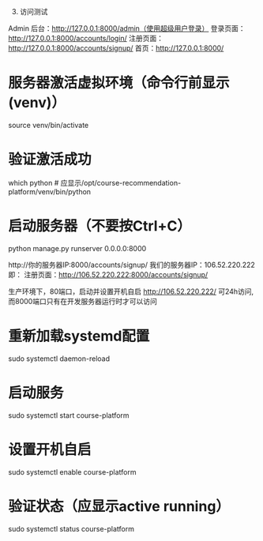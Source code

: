 3. 访问测试

Admin 后台：http://127.0.0.1:8000/admin（使用超级用户登录）
登录页面：http://127.0.0.1:8000/accounts/login/
注册页面：http://127.0.0.1:8000/accounts/signup/
首页：http://127.0.0.1:8000/

# 服务器激活虚拟环境（命令行前显示(venv)）
source venv/bin/activate
# 验证激活成功
which python  # 应显示/opt/course-recommendation-platform/venv/bin/python

# 启动服务器（不要按Ctrl+C）
python manage.py runserver 0.0.0.0:8000

http://你的服务器IP:8000/accounts/signup/
我们的服务器IP：106.52.220.222
即：
注册页面：http://106.52.220.222:8000/accounts/signup/

生产环境下，80端口，启动并设置开机自启
http://106.52.220.222/ 可24h访问,而8000端口只有在开发服务器运行时才可以访问
# 重新加载systemd配置
sudo systemctl daemon-reload

# 启动服务
sudo systemctl start course-platform

# 设置开机自启
sudo systemctl enable course-platform

# 验证状态（应显示active running）
sudo systemctl status course-platform